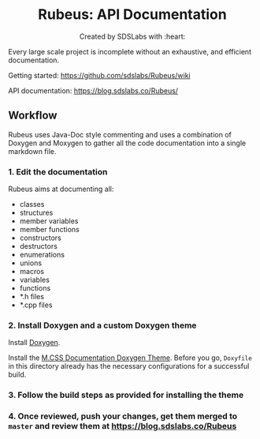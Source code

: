 <p>
<h1 align=center><strong>Rubeus: API Documentation</strong></h1>
<p/>

<p align=center>
Created by SDSLabs with :heart:
</p>

Every large scale project is incomplete without an exhaustive, and efficient documentation.

Getting started: https://github.com/sdslabs/Rubeus/wiki

API documentation: https://blog.sdslabs.co/Rubeus/

## Workflow
Rubeus uses Java-Doc style commenting and uses a combination of Doxygen and Moxygen to gather
all the code documentation into a single markdown file.

### 1. Edit the documentation
Rubeus aims at documenting all:
* classes
* structures
* member variables
* member functions
* constructors
* destructors
* enumerations
* unions
* macros
* variables
* functions
* *.h files
* *.cpp files

### 2. Install Doxygen and a custom Doxygen theme
Install [Doxygen](https://www.stack.nl/~dimitri/doxygen/manual/install.html).

Install the [M.CSS Documentation Doxygen Theme](https://mcss.mosra.cz/doxygen/). Before you go, `Doxyfile` in this directory already has the necessary configurations for a successful build.

### 3. Follow the build steps as provided for installing the theme

### 4. Once reviewed, push your changes, get them merged to `master` and review them at https://blog.sdslabs.co/Rubeus
